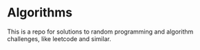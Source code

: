 # Algorithms

This is a repo for solutions to random programming and algorithm challenges, like leetcode and similar.
